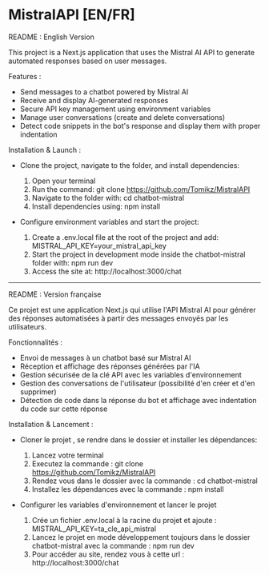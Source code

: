# MistralAPI [EN/FR]

README : English Version

This project is a Next.js application that uses the Mistral AI API to generate automated responses based on user messages.

Features :
 - Send messages to a chatbot powered by Mistral AI
 - Receive and display AI-generated responses
 - Secure API key management using environment variables
 - Manage user conversations (create and delete conversations)
 - Detect code snippets in the bot's response and display them with proper indentation

Installation & Launch :
- Clone the project, navigate to the folder, and install dependencies:
  1) Open your terminal
  2) Run the command: git clone https://github.com/Tomikz/MistralAPI
  3) Navigate to the folder with: cd chatbot-mistral
  4) Install dependencies using: npm install

- Configure environment variables and start the project:
  1) Create a .env.local file at the root of the project and add: MISTRAL_API_KEY=your_mistral_api_key
  2) Start the project in development mode inside the chatbot-mistral folder with: npm run dev
  3) Access the site at: http://localhost:3000/chat

-----------------------------------------------------------------------------------------------------------------------------------------------------------------

README : Version française

Ce projet est une application Next.js qui utilise l'API Mistral AI pour générer des réponses automatisées à partir des messages envoyés par les utilisateurs.

Fonctionnalités :
- Envoi de messages à un chatbot basé sur Mistral AI
- Réception et affichage des réponses générées par l'IA
- Gestion sécurisée de la clé API avec les variables d'environnement
- Gestion des conversations de l'utilisateur (possibilité d'en créer et d'en supprimer)
- Détection de code dans la réponse du bot et affichage avec indentation du code sur cette réponse

Installation & Lancement :
- Cloner le projet , se rendre dans le dossier et installer les dépendances:
  1) Lancez votre terminal
  2) Executez la commande : git clone https://github.com/Tomikz/MistralAPI
  3) Rendez vous dans le dossier avec la commande : cd chatbot-mistral
  4) Installez les dépendances avec la commande : npm install
      
- Configurer les variables d'environnement et lancer le projet
  1) Crée un fichier .env.local à la racine du projet et ajoute : MISTRAL_API_KEY=ta_cle_api_mistral
  2) Lancez le projet en mode développement toujours dans le dossier chatbot-mistral avec la commande : npm run dev
  3) Pour accéder au site, rendez vous à cette url : http://localhost:3000/chat




